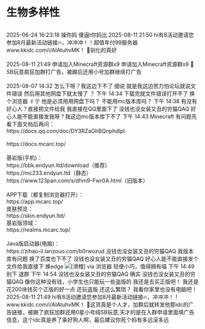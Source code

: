 # 生物多样性

<script setup lang="ts">
import { QTagColors } from 'fake-qq-ui';

</script>

##         

<q-window title="新朋友">
    <q-tip>2025-06-24 16:23:18</q-tip>
    <q-text name="禁言我提问拉黑我的SQJ" avatar="https://q2.qlogo.cn/headimg_dl?dst_uin=1328573425&spec=100" >操你妈</q-text>
    <q-text name="🦅" avatar="https://q2.qlogo.cn/headimg_dl?dst_uin=1073255603&spec=100" >傻逼t你妈比</q-text>
    <q-tip>2025-08-11 21:50</q-tip>
    <q-text name="🇾 🇾 🇹 " avatar="https://q2.qlogo.cn/headimg_dl?dst_uin=3976119958&spec=100" >hi有8活动邀请您参加8月最新活动链接🔥，冲冲冲！！超值年付99服务器<br>www.<curtain>kkidc</curtain>.com/i/AIAtuhvMK！</q-text>
    <q-tip>🖕<curtain>驯化的真好</curtain></q-tip>
</q-window>

<br>
<br>

<q-window title="群通知">
    <q-tip>2025-08-11 21:49</q-tip>
    <q-text name="🇾 🇾 🇹 " tag="LV13" :tag-color="QTagColors.grey" avatar="https://q2.qlogo.cn/headimg_dl?dst_uin=3976119958&spec=100" >申请加入Minecraft资源群x9</q-text>
    <q-text name="new" tag="LV0" :tag-color="QTagColors.grey" avatar="https://q2.qlogo.cn/headimg_dl?dst_uin=936242554&spec=100" >申请加入Minecraft资源群x9</q-text>
    <q-tip>🖕<curtain>SB玩意</curtain>疯狂加群打广告，被踢后还用小号加群继续打广告</q-tip>

</q-window>

<br>
<br>

<q-window title="Minecraft资源群">
    <q-tip>2025-08-07 14:32</q-tip>
    <q-text name="⁺✞ʚ山田凉重度依赖ɞ✟" tag="LV2 僵尸" :tag-color="QTagColors.grey" avatar="https://q2.qlogo.cn/headimg_dl?dst_uin=2124864729&spec=100" >怎么下呀？我这边下不了</q-text>
    <q-text name="没钱也没女装又丑的穷猫QAQ" tag="LV100 一只活的萌新" self :tag-color="QTagColors.orange" avatar="https://q2.qlogo.cn/headimg_dl?dst_uin=1767927045&spec=100">细说</q-text>
    <q-text name="⁺✞ʚ山田凉重度依赖ɞ✟" tag="LV2 僵尸" :tag-color="QTagColors.grey" avatar="https://q2.qlogo.cn/headimg_dl?dst_uin=2124864729&spec=100" >就是我这边苦力怕论坛就说文件错误</q-text>
    <q-text name="⁺✞ʚ山田凉重度依赖ɞ✟" tag="LV2 僵尸" :tag-color="QTagColors.grey" avatar="https://q2.qlogo.cn/headimg_dl?dst_uin=2124864729&spec=100" >然后用其他网盘下就太慢了</q-text>
    <q-text name="没钱也没女装又丑的穷猫QAQ" tag="LV100 一只活的萌新" self :tag-color="QTagColors.orange" avatar="https://q2.qlogo.cn/headimg_dl?dst_uin=1767927045&spec=100">？</q-text>
    <q-tip>下午 14:34</q-tip>
    <q-text name="⁺✞ʚ山田凉重度依赖ɞ✟" tag="LV2 僵尸" :tag-color="QTagColors.grey" avatar="https://q2.qlogo.cn/headimg_dl?dst_uin=2124864729&spec=100" >下载完就文件错误打开不了</q-text>
    <q-text name="没钱也没女装又丑的穷猫QAQ" tag="LV100 一只活的萌新" self :tag-color="QTagColors.orange" avatar="https://q2.qlogo.cn/headimg_dl?dst_uin=1767927045&spec=100">换个浏览器</q-text>
    <q-text name="⁺✞ʚ山田凉重度依赖ɞ✟" tag="LV2 僵尸" :tag-color="QTagColors.grey" avatar="https://q2.qlogo.cn/headimg_dl?dst_uin=2124864729&spec=100" >彳亍</q-text>
    <q-text name="⁺✞ʚ山田凉重度依赖ɞ✟" tag="LV2 僵尸" :tag-color="QTagColors.grey" avatar="https://q2.qlogo.cn/headimg_dl?dst_uin=2124864729&spec=100" >他是必须用用网盘下吗？</q-text>
    <q-text name="⁺✞ʚ山田凉重度依赖ɞ✟" tag="LV2 僵尸" :tag-color="QTagColors.grey" avatar="https://q2.qlogo.cn/headimg_dl?dst_uin=2124864729&spec=100" >不能用mc版本库吗？</q-text>
    <q-tip>下午 14:38</q-tip>
    <q-text name="⁺✞ʚ山田凉重度依赖ɞ✟" tag="LV2 僵尸" :tag-color="QTagColors.grey" avatar="https://q2.qlogo.cn/headimg_dl?dst_uin=2124864729&spec=100" >有没有好心人？直接把文件给我</q-text>
    <q-text name="⁺✞ʚ山田凉重度依赖ɞ✟" tag="LV2 僵尸" :tag-color="QTagColors.grey" avatar="https://q2.qlogo.cn/headimg_dl?dst_uin=2124864729&spec=100" >我直接在QQ里面下了</q-text>
    <q-text name="⁺✞ʚ山田凉重度依赖ɞ✟" tag="LV2 僵尸" :tag-color="QTagColors.grey" avatar="https://q2.qlogo.cn/headimg_dl?dst_uin=2124864729&spec=100" ><a at>没钱也没女装又丑的穷猫QAQ</a> 好心人能不能直接发我呀？我这边mc版本库下不了</q-text>
    <q-tip>下午 14:43</q-tip>
    <q-text name="没钱也没女装又丑的穷猫QAQ" tag="LV100 一只活的萌新" self :tag-color="QTagColors.orange" avatar="https://q2.qlogo.cn/headimg_dl?dst_uin=1767927045&spec=100">Minecraft</q-text>
    <q-text name="蜜桃酱" tag="LV100 垃圾机器人" isBot :tag-color="QTagColors.blue" avatar="https://q2.qlogo.cn/headimg_dl?dst_uin=375911869&spec=100">有问题先看下面文档后再问：<br><curtain>https://docs.qq.com/doc/DY3RZaGhBQnphdlpI</curtain><br><br><curtain>https://docs.mcarc.top/</curtain><br><br>基岩版(手机)：<br><curtain>https://bbk.endyun.ltd/download（推荐）</curtain><br><curtain>https://mc233.endyun.ltd（静态）</curtain><br><curtain>https://www.123pan.com/s/dhm9-Fwr0A.html（旧版本）</curtain><br><br>APP下载（都复制浏览器打开）：<br><curtain>https://app.mcarc.top/</curtain><br>皮肤预览：<br><curtain>https://skin.endyun.ltd/</curtain><br>基岩版领域：<br><curtain>https://realms.mcarc.top/</curtain><br><br>Java版启动器(电脑)：<br><curtain>https://zihao-il.lanzouo.com/b0rwozud</curtain></q-text>
    <q-text name="⁺✞ʚ山田凉重度依赖ɞ✟" tag="LV2 僵尸" :tag-color="QTagColors.grey" avatar="https://q2.qlogo.cn/headimg_dl?dst_uin=2124864729&spec=100" ><a at>没钱也没女装又丑的穷猫QAQ</a> 我版本库有问题</q-text>
    <q-text name="⁺✞ʚ山田凉重度依赖ɞ✟" tag="LV2 僵尸" :tag-color="QTagColors.grey" avatar="https://q2.qlogo.cn/headimg_dl?dst_uin=2124864729&spec=100" >换了百度也下不了</q-text>
    <q-text name="⁺✞ʚ山田凉重度依赖ɞ✟" tag="LV2 僵尸" :tag-color="QTagColors.grey" avatar="https://q2.qlogo.cn/headimg_dl?dst_uin=2124864729&spec=100" ><a at>没钱也没女装又丑的穷猫QAQ</a> 好心人能不能直接发个文件给我直接下</q-text>
    <q-text name="An_egg" tag="LV100 An_egg" :tag-color="QTagColors.purple" avatar="https://q2.qlogo.cn/headimg_dl?dst_uin=941486856&spec=100" >换edge</q-text>
    <q-text name="An_egg" tag="LV100 An_egg" :tag-color="QTagColors.purple" avatar="https://q2.qlogo.cn/headimg_dl?dst_uin=941486856&spec=100" ><img alt="[滑稽]" class="face" src="/img/face/滑稽.png"></q-text>
    <q-text name="沈梦瑶" tag="LV59 末影人" :tag-color="QTagColors.grey" avatar="https://q2.qlogo.cn/headimg_dl?dst_uin=1143633956&spec=100" >via 浏览器 轻便小巧，值得拥有喵</q-text>
    <q-tip>下午 14:49</q-tip>
    <q-text name="没钱也没女装又丑的穷猫QAQ" tag="LV100 一只活的萌新" self :tag-color="QTagColors.orange" avatar="https://q2.qlogo.cn/headimg_dl?dst_uin=1767927045&spec=100">别下</q-text>
    <q-text name="没钱也没女装又丑的穷猫QAQ" tag="LV100 一只活的萌新" self :tag-color="QTagColors.orange" avatar="https://q2.qlogo.cn/headimg_dl?dst_uin=1767927045&spec=100">退群</q-text>
    <q-tip>下午 14:54</q-tip>
    <q-text name="⁺✞ʚ山田凉重度依赖ɞ✟" tag="LV2 僵尸" :tag-color="QTagColors.grey" avatar="https://q2.qlogo.cn/headimg_dl?dst_uin=2124864729&spec=100" ><a at>没钱也没女装又丑的穷猫QAQ</a> 确实</q-text>
    <q-text name="⁺✞ʚ山田凉重度依赖ɞ✟" tag="LV2 僵尸" :tag-color="QTagColors.grey" avatar="https://q2.qlogo.cn/headimg_dl?dst_uin=2124864729&spec=100" ><a at>没钱也没女装又丑的穷猫QAQ</a> 像你这种没有钱，小学生也只能玩一些盗版的</q-text>
    <q-text name="⁺✞ʚ山田凉重度依赖ɞ✟" tag="LV2 僵尸" :tag-color="QTagColors.grey" avatar="https://q2.qlogo.cn/headimg_dl?dst_uin=2124864729&spec=100" >我还是去买正版吧！</q-text>
    <q-text name="⁺✞ʚ山田凉重度依赖ɞ✟" tag="LV2 僵尸" :tag-color="QTagColors.grey" avatar="https://q2.qlogo.cn/headimg_dl?dst_uin=2124864729&spec=100" >我还是花200块钱买个正版的好一点</q-text>
    <q-text name="⁺✞ʚ山田凉重度依赖ɞ✟" tag="LV2 僵尸" :tag-color="QTagColors.grey" avatar="https://q2.qlogo.cn/headimg_dl?dst_uin=2124864729&spec=100" >还玩盗版</q-text>
    <q-text name="⁺✞ʚ山田凉重度依赖ɞ✟" tag="LV2 僵尸" :tag-color="QTagColors.grey" avatar="https://q2.qlogo.cn/headimg_dl?dst_uin=2124864729&spec=100" >还这么繁琐？</q-text>
    <q-text name="⁺✞ʚ山田凉重度依赖ɞ✟" tag="LV2 僵尸" :tag-color="QTagColors.grey" avatar="https://q2.qlogo.cn/headimg_dl?dst_uin=2124864729&spec=100" >我看你家里也没有电脑吧！</q-text>
    <q-tip>2025-08-11 21:49</q-tip>
    <q-text name="🇾 🇾 🇹 " tag="LV1 僵尸" :tag-color="QTagColors.grey" avatar="https://q2.qlogo.cn/headimg_dl?dst_uin=3976119958&spec=100" >hi有8活动邀请您参加8月最新活动链接🔥，冲冲冲！！</q-text>
    <q-text name="🇾 🇾 🇹 " tag="LV1 僵尸" :tag-color="QTagColors.grey" avatar="https://q2.qlogo.cn/headimg_dl?dst_uin=3976119958&spec=100" >www.<curtain>kkidc</curtain>.com/i/AIAtuhvMK！</q-text>
    <q-tip>🖕这货真是个人才，加群后就转发他那idc的广告链接，被踢了疯狂加群还用0星小号<curtain>纯SB玩意</curtain>,天才的是在入群申请里面填广告信息，这个idc真是养了<curtain>条</curtain>好<curtain>狗</curtain>人啊，最后建议你<curtain>死个妈</curtain>有多远滚多远</q-tip>

</q-window>